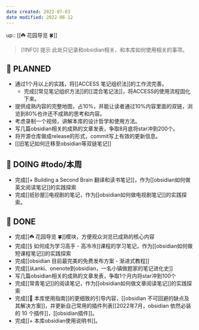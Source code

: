 ```yaml
---
date created: 2022-07-03
date modified: 2022-08-12
---
```


up:: [[☘️ 花园导览 🍀]]  

> [!INFO] 提示
>此处只记录和obsidian相关、和本库如何使用相关的事项。

## 🤔 PLANNED

- 通过1个月以上的实践，将[[ACCESS 笔记组织法]]的工作流完善。
	- 完成[[常见笔记组织方法]]的[[混合笔记法]]，将ACCESS的使用流程固化下来。
- 提供成熟内容的完整地图，占10%，并能让读者通过10%内容里面的双链，浏览到80%也许还不成熟的思考和内容。
- 考虑录制一个视频，讲解本库的设计哲学和使用方法。
- 写几篇obsidian相关的成熟的文章发表，争取8月底将star冲到200个。
- 将开源仓库做成release的形式，commit写上有效的更新信息。
- [[旧笔记如何迁移至obsidian等双链笔记]]

## 🏹 DOING #todo/本周

- 完成[[+ Building a Second Brain 翻译和读书笔记]]，作为[[obsidian如何做英文阅读笔记]]的实践探索
- 完成[[纸钞屋]]电视剧的笔记，作为[[obsidian如何做电视剧笔记]]的实践探索。

## 🎉 DONE

- 完成[[☘️ 花园导览 🍀]]模块，方便观众浏览已成熟的核心内容
- 完成[[§ 如何成为学习高手 - 高冷冷]]课程的学习笔记，作为[[obsidian如何做短课程笔记]]的实践探索
- 完成[[obsidian 目前最完美的免费发布方案 - 渐进式教程]]
- 完成[[从anki、onenote到obsidian，一名小镇做题家的笔记进化史]]
- 写几篇obsidian相关的成熟的文章发表，争取1个月内将star冲到100个
- 完成[[常青笔记]]的阅读笔记，作为[[obsidian如何做文章阅读笔记]]的实践探索
- 完成[[🧰 本库使用指南]]的更细致的引导内容，[[obsidian 不可回避的缺点及其解决方案]]，并更新自己常用的插件列表[[2022年7月，obsidian 依然必装的 10 个插件]]，[[obsidian插件]]。
- 完成[[+ 本库obsidian使用说明书]]。
